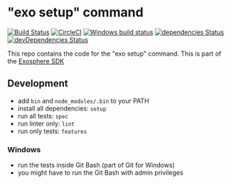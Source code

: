 # "exo setup" command

[![Build Status](https://travis-ci.org/Originate/exo-setup.svg?branch=master)](https://travis-ci.org/Originate/exo-setup)
[![CircleCI](https://circleci.com/gh/Originate/exo-setup.svg?style=shield)](https://circleci.com/gh/Originate/exo-setup)
[![Windows build status](https://ci.appveyor.com/api/projects/status/sf916o387v0d2xmk?svg=true&passingText=windows%20passing&failingText=windows%20failing&pendingText=windows%20pending)](https://ci.appveyor.com/project/kevgo/exo-setup)
[![dependencies Status](https://david-dm.org/Originate/exo-setup/status.svg)](https://david-dm.org/Originate/exo-setup)
[![devDependencies Status](https://david-dm.org/Originate/exo-setup/dev-status.svg)](https://david-dm.org/Originate/exo-setup?type=dev)

This repo contains the code for the "exo setup" command.
This is part of the [Exosphere SDK](https://github.com/Originate/exosphere-sdk)


## Development

- add `bin` and `node_modules/.bin` to your PATH
- install all dependencies: `setup`
- run all tests: `spec`
- run linter only: `lint`
- run only tests: `features`


### Windows

- run the tests inside Git Bash (part of Git for Windows)
- you might have to run the Git Bash with admin privileges
